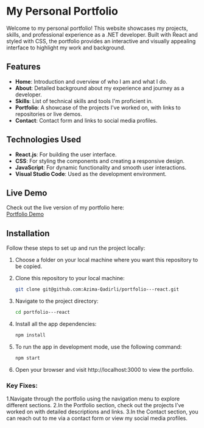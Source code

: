 # My Personal Portfolio

Welcome to my personal portfolio! This website showcases my projects, skills, and professional experience as a .NET developer. Built with React and styled with CSS, the portfolio provides an interactive and visually appealing interface to highlight my work and background.

## Features

- **Home**: Introduction and overview of who I am and what I do.
- **About**: Detailed background about my experience and journey as a developer.
- **Skills**: List of technical skills and tools I'm proficient in.
- **Portfolio**: A showcase of the projects I've worked on, with links to repositories or live demos.
- **Contact**: Contact form and links to social media profiles.

## Technologies Used

- **React.js**: For building the user interface.
- **CSS**: For styling the components and creating a responsive design.
- **JavaScript**: For dynamic functionality and smooth user interactions.
- **Visual Studio Code**: Used as the development environment.

## Live Demo

Check out the live version of my portfolio here:  
[Portfolio Demo](https://qadirliazima.netlify.app/)

## Installation

Follow these steps to set up and run the project locally:

1. Choose a folder on your local machine where you want this repository to be copied.
   
2. Clone this repository to your local machine:
   ```bash
   git clone git@github.com:Azima-Qadirli/portfolio---react.git
3. Navigate to the project directory:
    ```bash
   cd portfolio---react
4. Install all the app dependencies:
    ```bash
    npm install
5. To run the app in development mode, use the following command:
   ```bash
   npm start
6. Open your browser and visit http://localhost:3000 to view the portfolio.

### Key Fixes:
1.Navigate through the portfolio using the navigation menu to explore different sections.
2.In the Portfolio section, check out the projects I’ve worked on with detailed descriptions and links.
3.In the Contact section, you can reach out to me via a contact form or view my social media profiles.

